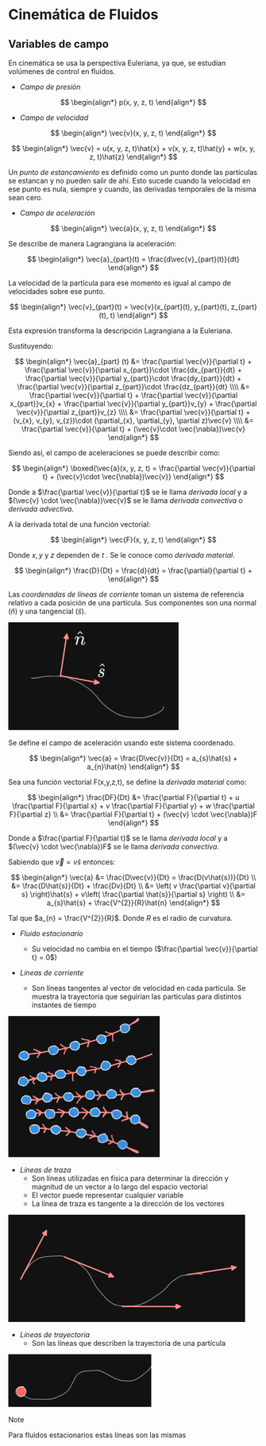 # Cinemática de Fluidos

## Variables de campo

En cinemática se usa la perspectiva Euleriana, ya que, se estudian volúmenes de control en fluidos.

- _Campo de presión_ 

$$
\begin{align*}
	p(x, y, z, t)
\end{align*}
$$

- _Campo de velocidad_ 

$$
\begin{align*}
	\vec{v}(x, y, z, t) 
\end{align*}
$$

$$
\begin{align*}
	\vec{v} = u(x, y, z, t)\hat{x} + v(x, y, z, t)\hat{y} + w(x, y, z, t)\hat{z}
\end{align*}
$$

Un _punto de estancamiento_ es definido como un punto donde las partículas se estancan y no pueden salir de ahí. Esto sucede cuando la velocidad en ese punto es nula, siempre y cuando, las derivadas temporales de la misma sean cero.

- _Campo de aceleración_ 

$$
\begin{align*}
	\vec{a}(x, y, z, t)
\end{align*}
$$

Se describe de manera Lagrangiana la aceleración:

$$
\begin{align*}
	\vec{a}_{part}(t) = \frac{d\vec{v}_{part}(t)}{dt} 
\end{align*}
$$

La velocidad de la partícula para ese momento es igual al campo de velocidades sobre ese punto.

$$
\begin{align*}
	\vec{v}_{part}(t) = \vec{v}(x_{part}(t), y_{part}(t), z_{part}(t), t)
\end{align*}
$$

Esta expresión transforma la descripción Lagrangiana a la Euleriana.

Sustituyendo:

$$
\begin{align*}
	\vec{a}_{part} (t) &= \frac{\partial \vec{v}}{\partial t} + \frac{\partial \vec{v}}{\partial x_{part}}\cdot \frac{dx_{part}}{dt} + \frac{\partial \vec{v}}{\partial y_{part}}\cdot \frac{dy_{part}}{dt} + \frac{\partial \vec{v}}{\partial z_{part}}\cdot \frac{dz_{part}}{dt}  \\\\
	&= \frac{\partial \vec{v}}{\partial t} + \frac{\partial \vec{v}}{\partial x_{part}}v_{x} + \frac{\partial \vec{v}}{\partial y_{part}}v_{y} + \frac{\partial \vec{v}}{\partial z_{part}}v_{z} \\\\
	&= \frac{\partial \vec{v}}{\partial t} + (v_{x}, v_{y}, v_{z})\cdot (\partial_{x}, \partial_{y}, \partial z)\vec{v} \\\\
	&= \frac{\partial \vec{v}}{\partial t} + (\vec{v}\cdot \vec{\nabla})\vec{v}
\end{align*}
$$

Siendo así, el campo de aceleraciones se puede describir como:

$$
\begin{align*}
	\boxed{\vec{a}(x, y, z, t) = \frac{\partial \vec{v}}{\partial t} + (\vec{v}\cdot \vec{\nabla})\vec{v}}
\end{align*}
$$


Donde a $\frac{\partial \vec{v}}{\partial t}$ se le llama _derivada local_ y a $(\vec{v} \cdot  \vec{\nabla})\vec{v}$ se le llama _derivada convectiva_ o _derivada advectiva_.

A la derivada total de una función vectorial:

$$
\begin{align*}
	\vec{F}(x, y, z, t)
\end{align*}
$$

Donde $x, y$ y $z$ dependen de $t$ .
Se le conoce como _derivada material_.

$$
\begin{align*}
	\frac{D}{Dt} = \frac{d}{dt} = \frac{\partial}{\partial t} + 
\end{align*}
$$






Las _coordenadas de líneas de corriente_ toman un sistema de referencia relativo a cada posición de una partícula. Sus componentes son una normal ($\hat{n}$) y una tangencial ($\hat{s}$).

![](attachments/Pasted%20image%2020230416142540.png)

Se define el campo de aceleración usando este sistema coordenado.

$$
\begin{align*}
	\vec{a} = \frac{D\vec{v}}{Dt} = a_{s}\hat{s} + a_{n}\hat{n}
\end{align*}
$$


Sea una función vectorial F(x,y,z,t), se define la _derivada material_ como:



$$
\begin{align*}
	\frac{DF}{Dt} &= \frac{\partial F}{\partial t} + u \frac{\partial F}{\partial x} + v \frac{\partial F}{\partial y} + w \frac{\partial F}{\partial z} \\
	&= \frac{\partial F}{\partial t} + (\vec{v} \cdot  \vec{\nabla})F
\end{align*}
$$

Donde a $\frac{\partial F}{\partial t}$ se le llama _derivada local_ y a $(\vec{v} \cdot  \vec{\nabla})F$ se le llama _derivada convectiva_.


Sabiendo que $\vec{v} = v\hat{s}$ entonces:

$$
\begin{align*}
	\vec{a} &= \frac{D\vec{v}}{Dt} = \frac{D(v\hat{s})}{Dt} \\
	&= \frac{D\hat{s}}{Dt} + \frac{Dv}{Dt} \\
	&= \left( v \frac{\partial v}{\partial s} \right)\hat{s} + v\left( \frac{\partial \hat{s}}{\partial s} \right) \\
	&= a_{s}\hat{s} + \frac{V^{2}}{R}\hat{n}
\end{align*}
$$

Tal que $a_{n} = \frac{V^{2}}{R}$. Donde $R$ es el radio de curvatura.


















- _Fluido estacionario_
	- Su velocidad no cambia en el tiempo ($\frac{\partial \vec{v}}{\partial t} = 0$)

- _Líneas de corriente_
	- Son líneas tangentes al vector de velocidad en cada partícula. Se muestra la trayectoria que seguirían las partículas para distintos instantes de tiempo

![](attachments/Pasted%20image%2020230416140833.png)

- _Líneas de traza_
	- Son líneas utilizadas en física para determinar la dirección y magnitud de un vector a lo largo del espacio vectorial
	- El vector puede representar cualquier variable
	- La línea de traza es tangente a la dirección de los vectores

![](attachments/Pasted%20image%2020230416141532.png)

- _Líneas de trayectoria_
	- Son las líneas que describen la trayectoria de una partícula

![](attachments/Pasted%20image%2020230416142111.png)


>[!Note]
>Para fluidos estacionarios estas líneas son las mismas

